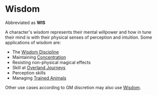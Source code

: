 # Wisdom

Abbreviated as **WIS**

A character's wisdom represents their mental willpower and how in tune their mind is with their physical senses of perception and intuition. Some applications of wisdom are:

- The [Wisdom Discipline](../../Magic/Spellcasting/Spellcasting%20Disciplines/Wisdom%20Discipline.md)
- Maintaining [Concentration](../../Magic/Spells/Concentration.md)
- Resisting non-physical magical effects
- Skill at [Overland Journeys](../../Game%20Procedures/Exploration/Overland%20Journeys.md)
- Perception skills
- Managing [Trained Animals](../../Items%20and%20Gear/Gear/Trained%20Animals.md)

Other use cases according to GM discretion may also use [Wisdom]().
